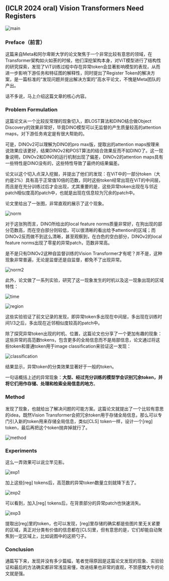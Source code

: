 ## (ICLR 2024 oral) Vision Transformers Need Registers

![main](images/2025-07-25-Vision%20Transformers%20Need%20Registers/main.png)

### Preface（前言）

这篇来自Meta和阿尔卑斯大学的论文聚焦于一个非常比较有意思的领域，在Transformer架构如火如荼的时候，他们深挖架构本身，对ViT模型进行了结构性的研究探索，发现了ViT训练过程中存在异常token会显著影响模型的表现，从而进一步影响下游任务和特征图的解释性，同时提出了Register Token的解决方案，是一篇标准的“发现问题并提出解决方案的”高水平论文，不愧是Meta团队的产出。

话不多说，马上介绍这篇文章的核心内容。

### Problem Formulation

这篇论文从一个比较反常理的现象切入，即LOST算法和DINO结合做Object Discovery的效果非常好，毕竟DINO模型可以无监督的产生质量较高的attention maps，对下游任务肯定是有很大帮助的。

可是，DINOv2可以理解为DINO的pro max版，提取出的attention maps按理来说效果应该更好，结果DINOv2和POST算法的结合效果反而不如DINO了。这一现象说明，DINOv2和DINO的运行机制出现了偏差，DINOv2的attention maps具有一些特性是DINO没有的，这些特性导致了最终的结果偏差。

论文以这个切入点深入挖掘，并提出了他们的发现：在ViT中的一部分token（大约是2%）具有高于正常值10倍的范数，同时这些token经常出现在ViT的中间层，而且是在充分训练过后才会出现，尤其重要的是，这些异常token出现在与邻近patch相似度高的patch中，也就是出现在信息较为冗余的patch中。

论文里给出了一张图，非常直观的展示了这个现象。

![norm](images/2025-07-25-Vision%20Transformers%20Need%20Registers/norm.png)

对于这张狗而言，DINO所给出的local feature norms质量非常好，在狗出现的部分范数高，而在空白部分则较低，可以很清晰的看出给予attention的区域；而DINOv2反而做不到这么清晰，甚至观察到，在白色的空白部分，DINOv2的local feature norms出现了零星的异常patch，范数非常高。

是不是只有DINOv2这种自监督训练的Vision Transformer才有呢？并不是，这种现象非常普遍，无论是监督还是自监督，都免不了出现异常。

![norm2](images/2025-07-25-Vision%20Transformers%20Need%20Registers/norm2.png)

此外，论文做了一系列实验，研究了这一现象发生的时机以及这一现象出现的区域特性：

![time](images/2025-07-25-Vision%20Transformers%20Need%20Registers/time.png)

![region](images/2025-07-25-Vision%20Transformers%20Need%20Registers/region.png)

这些实验验证了前文记录的发现，即异常token多出现在中间层，多出现在训练时间1/3之后，多出现在近邻相似度较高的patch中。

除了探究异常token出现的时机、位置，这篇论文也分享了一个更加有趣的现象：这些异常的高范数tokens，包含更多的全局信息而不是局部信息，论文通过将这些token和普通token用于image classification来验证这一发现：

![classification](images/2025-07-25-Vision%20Transformers%20Need%20Registers/classification.png)

结果显示，异常token的分类效果显著好于一般的token。

一句话概括上述的异常现象：**大型、经过充分训练的模型学会识别冗余token，并将它们用作存储、处理和检索全局信息的地方**。

### Method

发现了现象，也就给出了解决问题的可能方案。这篇论文就提出了一个比较有意思的idea，既然Vision Transformer会把冗余token用于存储全局信息，那么可以专门引入新的token用来存储全局信息，类似[CLS] token一样，设计一个[reg] token，最后再把这个token抛弃掉就行了。

![method](images/2025-07-25-Vision%20Transformers%20Need%20Registers/method.png)

### Experiments

这么一弄效果可以说立竿见影。

![exp1](images/2025-07-25-Vision%20Transformers%20Need%20Registers/exp1.png)

加上这些[reg] tokens后，高范数的异常token数量立刻就降下去了。

![exp2](images/2025-07-25-Vision%20Transformers%20Need%20Registers/exp2.png)

可以看到，加入[reg] tokens后，在背景部分的异常patch也快速消失。

![exp3](images/2025-07-25-Vision%20Transformers%20Need%20Registers/exp3.png)

提取出[reg]里的token，也可以发现，[reg]里存储的确实都是些图片里无关紧要的区域，真正对分类有价值的信息都在[CLS]里，但有意思的是，它们却能自动聚焦到一定区域上，比如说图中的这把勺子。



### Conclusion

通篇写下来，发现并没有多少篇幅，笔者觉得原因是这篇论文发现的现象、实验验证和最后的方法确实都非常浅显易懂，改进结果也非常的直观，不禁感慨大牛的论文就是强。